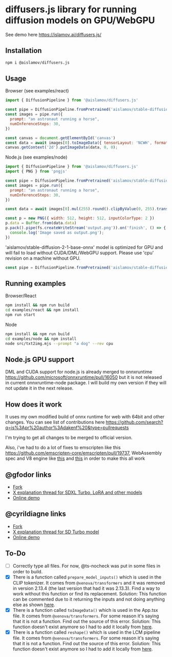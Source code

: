 # diffusers.js library for running diffusion models on GPU/WebGPU

See demo here https://islamov.ai/diffusers.js/

## Installation

```bash
npm i @aislamov/diffusers.js
```

## Usage

Browser (see examples/react)
```js
import { DiffusionPipeline } from '@aislamov/diffusers.js'

const pipe = DiffusionPipeline.fromPretrained('aislamov/stable-diffusion-2-1-base-onnx')
const images = pipe.run({
  prompt: "an astronaut running a horse",
  numInferenceSteps: 30,
})

const canvas = document.getElementById('canvas')
const data = await images[0].toImageData({ tensorLayout: 'NCWH', format: 'RGB' });
canvas.getContext('2d').putImageData(data, 0, 0);
```

Node.js (see examples/node)
```js
import { DiffusionPipeline } from '@aislamov/diffusers.js'
import { PNG } from 'pngjs'

const pipe = DiffusionPipeline.fromPretrained('aislamov/stable-diffusion-2-1-base-onnx')
const images = pipe.run({
  prompt: "an astronaut running a horse",
  numInferenceSteps: 30,
})

const data = await images[0].mul(255).round().clipByValue(0, 255).transpose(0, 2, 3, 1)

const p = new PNG({ width: 512, height: 512, inputColorType: 2 })
p.data = Buffer.from(data.data)
p.pack().pipe(fs.createWriteStream('output.png')).on('finish', () => {
  console.log('Image saved as output.png');
})
```

'aislamov/stable-diffusion-2-1-base-onnx' model is optimized for GPU and will fail to load without CUDA/DML/WebGPU support. Please use 'cpu' revision on a machine without GPU.
```js
const pipe = DiffusionPipeline.fromPretrained('aislamov/stable-diffusion-2-1-base-onnx', { revision: 'cpu' })
```

## Running examples
Browser/React
```bash
npm install && npm run build
cd examples/react && npm install
npm run start
```

Node
```bash
npm install && npm run build
cd examples/node && npm install
node src/txt2img.mjs --prompt "a dog" --rev cpu
```

## Node.js GPU support

DML and CUDA support for node.js is already merged to onnxruntime https://github.com/microsoft/onnxruntime/pull/16050 but it is not released in current onnxruntime-node package. I will build my own version if they will not update it in the next release.

## How does it work

It uses my own modified build of onnx runtime for web with 64bit and other changes. You can see list of contributions here https://github.com/search?q=is%3Apr%20author%3Adakenf%20&type=pullrequests

I'm trying to get all changes to be merged to official version.

Also, i've had to do a lot of fixes to emscripten like this https://github.com/emscripten-core/emscripten/pull/19737, WebAssembly spec and V8 engine like [this](https://chromium-review.googlesource.com/c/v8/v8/+/4742982) and [this](https://chromium-review.googlesource.com/c/v8/v8/+/4775578) in order to make this all work  

## @gfodor links

- [Fork](https://github.com/gfodor/diffusers.js)
- [X explanation thread for SDXL Turbo, LoRA and other models](https://twitter.com/gfodor/status/1738996823552090609)
- [Online demo](https://gfodor.github.io/image-gen/index.html)

## @cyrildiagne links

- [Fork](https://github.com/cyrildiagne/diffusers.js)
- [X explanation thread for SD Turbo model](https://twitter.com/cyrildiagne/status/1746580637379690751)
- [Online demo](https://cyrildiagne.com/lab/sdturbo-webgpu)

## To-Do

- [ ] Correctly type all files. For now, @ts-nocheck was put in some files in order to build.
- [X] There is a function called `prepare_model_inputs()` which is used in the CLIP tokenizer. It comes from `@xenova/transformers` and it was removed in version 2.13.4 (the last version that had it was 2.13.3). Find a way to work without this function or find its replacement. Solution: This function can be commented due to it returning the inputs and not doing anything else as shown [here](https://www.npmjs.com/package/@xenova/transformers/v/2.13.3?activeTab=code).
- [X] There is a function called `toImageData()` which is used in the App.tsx file. It comes from `@xenova/transformers`. For some reason it's saying that it is not a function. Find out the source of this error. Solution: This function doesn't exist anymore so I had to add it locally from [here](https://www.npmjs.com/package/@xenova/transformers/v/2.17.1?activeTab=code).
- [X] There is a function called `reshape()` which is used in the LCM pipeline file. It comes from `@xenova/transformers`. For some reason it's saying that it is not a function. Find out the source of this error. Solution: This function doesn't exist anymore so I had to add it locally from [here](https://www.npmjs.com/package/@xenova/transformers/v/2.17.1?activeTab=code).